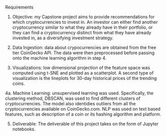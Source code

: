 Requirements

1. Objective: my Capstone project aims to provide recommendations for which cryptocurrencies to invest in. 
An investor can either find another cryptocurrency similar to what they already have in their portfolio, 
or they can find a cryptocurrency distinct from what they have already invested in, as a diversifying investment strategy.

2. Data Ingestion: data about crypocurrencies are obtained from the free tier CoinGecko API. 
The data were then preprocessed before passing onto the machine learning algorithm in step 4.

3. Visualizations: low dimensional projection of the feature space was computed using t-SNE and plotted as a scatterplot. 
A second type of visualization is the lineplots for 30-day historical prices of the trending coins.

4a. Machine Learning: unsupervised learning was used. Specifically, the clustering method, DBSCAN, 
was used to find different clusters of cryptocurrencies. The model also identidies outliers from 
all the cryptocurrencies available on CoinGecko.com. NLP was used on text based features, 
such as description of a coin or its hashing algorithm and platform.

5. Deliverable: The deliverable of this project takes on the form of Jupyter notebooks.
